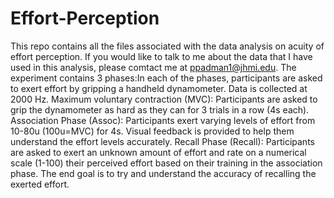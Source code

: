 # Effort-Perception
This repo contains all the files associated with the data analysis on acuity of effort perception. If you would like to talk to me about the data that I have used in this analysis, please comtact me at ppadman1@jhmi.edu. 
The experiment contains 3 phases:In each of the phases, participants are asked to exert effort by gripping a handheld dynamometer.
Data is collected at 2000 Hz. 
Maximum voluntary contraction (MVC): Participants are asked to grip the dynamometer as hard as they can for 3 trials in a row (4s  each). 
Association Phase (Assoc): Participants exert varying levels of effort from 10-80u (100u=MVC) for 4s. Visual feedback is provided to help them understand the effort levels accurately. 
Recall Phase (Recall): Participants are asked to exert an unknown amount of effort and rate on a numerical scale (1-100) their perceived effort based on their training in the association phase. 
The end goal is to try and understand the accuracy of recalling the exerted effort. 
